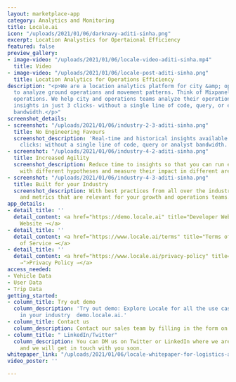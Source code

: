 ```yaml
---
layout: marketplace-app
category: Analytics and Monitoring
title: Locale.ai
icon: "/uploads/2021/01/06/darknavy-aditi-sinha.png"
excerpt: Location Analystics for Opertaional Efficiency
featured: false
preview_gallery:
- image-video: "/uploads/2021/01/06/locale-video-aditi-sinha.mp4"
  title: Video
- image-video: "/uploads/2021/01/06/locale-post-aditi-sinha.png"
  title: Location Analytics for Operations Efficiency
description: "<p>We are a location analytics platform for city &amp; operations teams
  to analyze ground operations and movement patterns. Think of Mixpanel for real-world
  operations. We help city and operations teams analyze their operations and get hyperlocal
  insights in just 3 clicks- without a single line of code, query, or engineering
  bandwidth.</p>"
screenshot_details:
- screenshot: "/uploads/2021/01/06/industry-2-3-aditi-sinha.png"
  title: No Engineering Favours
  screenshot_description: 'Real-time and historical insights available in just three
    clicks: without a single line of code, query or analyst bandwidth.'
- screenshot: "/uploads/2021/01/06/industry-4-2-aditi-sinha.png"
  title: Increased Agility
  screenshot_description: Reduce time to insights so that you can run experiments
    with different hypotheses and measure their impact in different areas.
- screenshot: "/uploads/2021/01/06/industry-4-3-aditi-sinha.png"
  title: Built for your Industry
  screenshot_description: With best practices from all over the industry and visualizations
    and metrics that are relevant for your growth and operations teams.
app_details:
- detail_title: ''
  detail_content: <a href="https://demo.locale.ai" title="Developer Website →">Developer
    Website →</a>
- detail_title: ''
  detail_content: <a href="https://www.locale.ai/terms" title="Terms of Service →">Terms
    of Service →</a>
- detail_title: ''
  detail_content: <a href="https://www.locale.ai/privacy-policy" title="Privacy Policy
    →">Privacy Policy →</a>
access_needed:
- Vehicle Data
- User Data
- Trip Data
getting_started:
- column_title: Try out demo
  column_description: 'Try out demo: Explore Locale for all the use cases it offers
    in your industry  demo.locale.ai.'
- column_title: Contact us
  column_description: Contact our sales team by filling in the form on this page.
- column_title: " LinkedIn/Twitter"
  column_description: You can DM us on Twitter or LinkedIn where we are very active
    and we will get in touch with you soon.
whitepaper_link: "/uploads/2021/01/06/locale-whitepaper-for-logistics-aditi-sinha.pdf"
video_poster: ''

---
```

